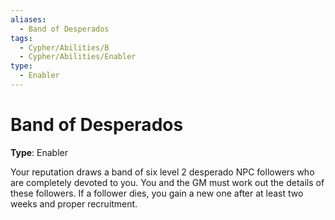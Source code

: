 ```yaml
---
aliases:
  - Band of Desperados
tags:
  - Cypher/Abilities/B
  - Cypher/Abilities/Enabler
type:
  - Enabler
---
```


# Band of Desperados

**Type**: Enabler

Your reputation draws a band of six level 2 desperado NPC followers who are completely devoted to you. You and the GM must work out the details of these followers. If a follower dies, you gain a new one after at least two weeks and proper recruitment.
